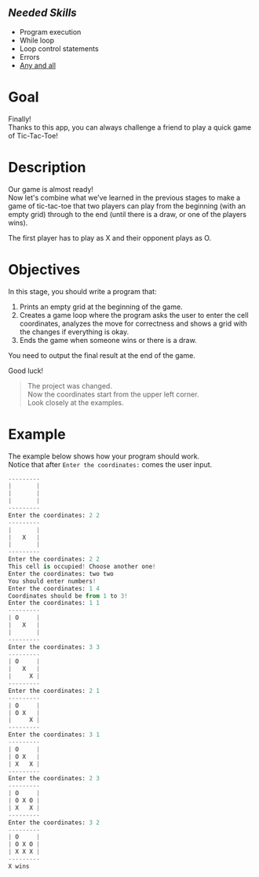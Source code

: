 ## ***Needed Skills***
- Program execution
- While loop
- Loop control statements
- Errors
- [Any and all](https://github.com/devThinKoki/learning_repo/tree/main/JetBrains_Academy/Theories/Any-and-all.md)

# Goal
Finally!<br>
Thanks to this app, you can always challenge a friend to play a quick game of Tic-Tac-Toe!

# Description
Our game is almost ready!<br>
Now let's combine what we’ve learned in the previous stages to make a game of tic-tac-toe that two players can play from the beginning (with an empty grid) through to the end (until there is a draw, or one of the players wins).

The first player has to play as X and their opponent plays as O.

# Objectives 
In this stage, you should write a program that:
1. Prints an empty grid at the beginning of the game.
2. Creates a game loop where the program asks the user to enter the cell coordinates, analyzes the move for correctness and shows a grid with the changes if everything is okay.
3. Ends the game when someone wins or there is a draw.

You need to output the final result at the end of the game.

Good luck!

> The project was changed.<br>
> Now the coordinates start from the upper left corner.<br>
> Look closely at the examples.

# Example
The example below shows how your program should work.<br>
Notice that after `Enter the coordinates:` comes the user input.
```python
---------
|       |
|       |
|       |
---------
Enter the coordinates: 2 2
---------
|       |
|   X   |
|       |
---------
Enter the coordinates: 2 2
This cell is occupied! Choose another one!
Enter the coordinates: two two
You should enter numbers!
Enter the coordinates: 1 4
Coordinates should be from 1 to 3!
Enter the coordinates: 1 1
---------
| O     |
|   X   |
|       |
---------
Enter the coordinates: 3 3
---------
| O     |
|   X   |
|     X |
---------
Enter the coordinates: 2 1
---------
| O     |
| O X   |
|     X |
---------
Enter the coordinates: 3 1
---------
| O     |
| O X   |
| X   X |
---------
Enter the coordinates: 2 3
---------
| O     |
| O X O |
| X   X |
---------
Enter the coordinates: 3 2
---------
| O     |
| O X O |
| X X X |
---------
X wins
```